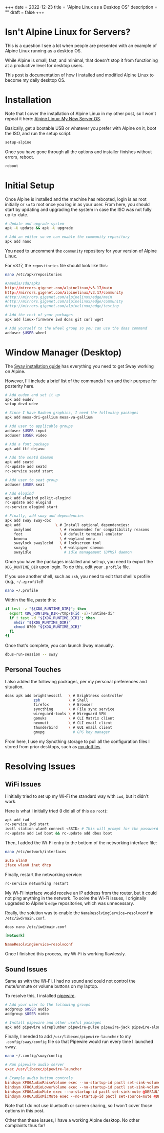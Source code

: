 +++
date = 2022-12-23
title = "Alpine Linux as a Desktop OS"
description = ""
draft = false
+++

# Isn't Alpine Linux for Servers?

This is a question I see a lot when people are presented with an example of
Alpine Linux running as a desktop OS.

While Alpine is small, fast, and minimal, that doesn't stop it from functioning
at a productive level for desktop users.

This post is documentation of how I installed and modified Alpine Linux to
become my daily desktop OS.

# Installation

Note that I cover the installation of Alpine Linux in my other post, so I won't
repeat it here: [Alpine Linux: My New Server OS](../alpine-linux/).

Basically, get a bootable USB or whatever you prefer with Alpine on it, boot the
ISO, and run the setup script.

```sh
setup-alpine
```

Once you have gone through all the options and installer finishes without
errors, reboot.

```sh
reboot
```

# Initial Setup

Once Alpine is installed and the machine has rebooted, login is as root
initially or `su` to root once you log in as your user. From here, you should
start by updating and upgrading the system in case the ISO was not fully
up-to-date.

```sh
# Update and upgrade system
apk -U update && apk -U upgrade

# Add an editor so we can enable the community repository
apk add nano
```

You need to uncomment the `community` repository for your version of Alpine
Linux.

For v3.17, the `repositories` file should look like this:

```sh
nano /etc/apk/repositories
```

``` conf
#/media/sda/apks
http://mirrors.gigenet.com/alpinelinux/v3.17/main
http://mirrors.gigenet.com/alpinelinux/v3.17/community
#http://mirrors.gigenet.com/alpinelinux/edge/main
#http://mirrors.gigenet.com/alpinelinux/edge/community
#http://mirrors.gigenet.com/alpinelinux/edge/testing
```

```sh
# Add the rest of your packages
apk add linux-firmware iwd doas git curl wget

# Add yourself to the wheel group so you can use the doas command
adduser $USER wheel
```

# Window Manager (Desktop)

The [Sway installation guide](https://wiki.alpinelinux.org/wiki/Sway) has
everything you need to get Sway working on Alpine.

However, I'll include a brief list of the commands I ran and their purpose for
posterity here.

```sh
# Add eudev and set it up
apk add eudev
setup-devd udev

# Since I have Radeon graphics, I need the following packages
apk add mesa-dri-gallium mesa-va-gallium

# Add user to applicable groups
adduser $USER input
adduser $USER video

# Add a font package
apk add ttf-dejavu

# Add the seatd daemon
apk add seatd
rc-update add seatd
rc-service seatd start

# Add user to seat group
adduser $USER seat

# Add elogind
apk add elogind polkit-elogind
rc-update add elogind
rc-service elogind start

# Finally, add sway and dependencies
apk add sway sway-doc
apk add                \ # Install optional dependencies:
    xwayland             \ # recommended for compatibility reasons
    foot                 \ # default terminal emulator
    bemenu               \ # wayland menu
    swaylock swaylockd   \ # lockscreen tool
    swaybg               \ # wallpaper daemon
    swayidle               # idle management (DPMS) daemon
```

Once you have the packages installed and set-up, you need to export the
`XDG_RUNTIME_DIR` upon login. To do this, edit your `.profile` file.

If you use another shell, such as `zsh`, you need to edit that shell's profile
(e.g., `~/.zprofile`)!

```sh
nano ~/.profile
```

Within the file, paste this:

```sh
if test -z "${XDG_RUNTIME_DIR}"; then
  export XDG_RUNTIME_DIR=/tmp/$(id -u)-runtime-dir
  if ! test -d "${XDG_RUNTIME_DIR}"; then
    mkdir "${XDG_RUNTIME_DIR}"
    chmod 0700 "${XDG_RUNTIME_DIR}"
  fi
fi
```

Once that's complete, you can launch Sway manually.

```sh
dbus-run-session -- sway
```

## Personal Touches

I also added the following packages, per my personal preferences and situation.

```sh
doas apk add brightnessctl   \ # Brightness controller
             zsh             \ # Shell
             firefox         \ # Browser
             syncthing       \ # File sync service
             wireguard-tools \ # Wireguard VPN
             gomuks          \ # CLI Matrix client
             neomutt         \ # CLI email client
             thunderbird     \ # GUI email client
             gnupg             # GPG key manager
```

From here, I use my Syncthing storage to pull all the configuration files I
stored from prior desktops, such as [my
dotfiles](https://git.sr.ht/~cmc/dotfiles).

# Resolving Issues

## WiFi Issues

I initially tried to set up my Wi-Fi the standard way with `iwd`, but it didn't
work.

Here is what I initially tried (I did all of this as `root`):

```sh
apk add iwd
rc-service iwd start
iwctl station wlan0 connect <SSID> # This will prompt for the password
rc-update add iwd boot && rc-update add dbus boot
```

Then, I added the Wi-Fi entry to the bottom of the networking interface file:

```sh
nano /etc/network/interfaces
```

``` conf
auto wlan0
iface wlan0 inet dhcp
```

Finally, restart the networking service:

```sh
rc-service networking restart
```

My Wi-Fi interface would receive an IP address from the router, but it could not
ping anything in the network. To solve the Wi-Fi issues, I originally upgraded
to Alpine's `edge` repositories, which was unnecessary.

Really, the solution was to enable the `NameResolvingService=resolvconf` in
`/etc/iwd/main.conf`.

```sh
doas nano /etc/iwd/main.conf
```

``` conf
[Network]

NameResolvingService=resolvconf
```

Once I finished this process, my Wi-Fi is working flawlessly.

## Sound Issues

Same as with the Wi-Fi, I had no sound and could not control the mute/unmute or
volume buttons on my laptop.

To resolve this, I installed
[pipewire](https://wiki.alpinelinux.org/wiki/PipeWire).

```sh
# Add your user to the following groups
addgroup $USER audio
addgroup $USER video

# Install pipewire and other useful packages
apk add pipewire wireplumber pipewire-pulse pipewire-jack pipewire-alsa
```

Finally, I needed to add `/usr/libexec/pipewire-launcher` to my
`.config/sway/config` file so that Pipewire would run every time I launched
sway.

```sh
nano ~/.config/sway/config
```

``` conf
# Run pipewire audio server
exec /usr/libexec/pipewire-launcher

# Example audio button controls
bindsym XF86AudioRaiseVolume exec --no-startup-id pactl set-sink-volume @DEFAULT_SINK@ +5%
bindsym XF86AudioLowerVolume exec --no-startup-id pactl set-sink-volume @DEFAULT_SINK@ -5%
bindsym XF86AudioMute exec --no-startup-id pactl set-sink-mute @DEFAULT_SINK@ toggle
bindsym XF86AudioMicMute exec --no-startup-id pactl set-source-mute @DEFAULT_SOURCE@ toggle
```

Note that I do not use bluetooth or screen sharing, so I won't cover those
options in this post.

Other than these issues, I have a working Alpine desktop. No other complaints
thus far!
